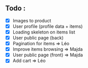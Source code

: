 ## Todo : 

- [x] Images to product
- [x] User profile (profile data + items)
- [x] Loading skeleton on items list
- [x] User public page (back)
- [x] Pagination for items => Léo
- [x] Improve items browsing => Majda
- [x] User public page (front) => Majda
- [x] Add cart => Léo